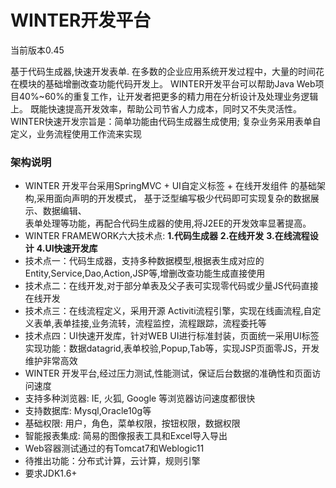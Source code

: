 WINTER开发平台
===============

当前版本0.45

基于代码生成器,快速开发表单.
在多数的企业应用系统开发过程中，大量的时间花在模块的基础增删改查功能代码开发上。
WINTER开发平台可以帮助Java Web项目40%~60%的重复工作，让开发者把更多的精力用在分析设计及处理业务逻辑上。
既能快速提高开发效率，帮助公司节省人力成本，同时又不失灵活性。
WINTER快速开发宗旨是：简单功能由代码生成器生成使用; 复杂业务采用表单自定义，业务流程使用工作流来实现

  <h3>架构说明</h3>
  <ul>
    <li>WINTER 开发平台采用SpringMVC + UI自定义标签 + 在线开发组件 的基础架构,采用面向声明的开发模式， 基于泛型编写极少代码即可实现复杂的数据展示、数据编辑、<br>
      表单处理等功能，再配合代码生成器的使用,将J2EE的开发效率显著提高。
    </li>
    <li>WINTER FRAMEWORK六大技术点: <b>1.代码生成器</b> <b>2.在线开发</b> <b>3.在线流程设计</b> <b>4.UI快速开发库</b></li>
    <li>技术点一：代码生成器，支持多种数据模型,根据表生成对应的Entity,Service,Dao,Action,JSP等,增删改查功能生成直接使用</li>
    <li>技术点二：在线开发,对于部分单表及父子表可实现零代码或少量JS代码直接在线开发</li>
    <li>技术点三：在线流程定义，采用开源 Activiti流程引擎，实现在线画流程,自定义表单,表单挂接,业务流转，流程监控，流程跟踪，流程委托等</li>
    <li>技术点四：UI快速开发库，针对WEB UI进行标准封装，页面统一采用UI标签实现功能：数据datagrid,表单校验,Popup,Tab等，实现JSP页面零JS，开发维护非常高效</li>
    <li>WINTER 开发平台,经过压力测试,性能测试，保证后台数据的准确性和页面访问速度</li>
    <li>支持多种浏览器: IE, 火狐, Google 等浏览器访问速度都很快</li>
    <li>支持数据库: Mysql,Oracle10g等</li>
    <li>基础权限: 用户，角色，菜单权限，按钮权限，数据权限</li>
    <li>智能报表集成: 简易的图像报表工具和Excel导入导出</li>
    <li>Web容器测试通过的有Tomcat7和Weblogic11</li>
    <li>待推出功能：分布式计算，云计算，规则引擎</li>
    <li>要求JDK1.6+</li>
   </ul>

